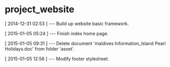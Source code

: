 project_website
===============

[ 2014-12-31 02:53 ] --- Build up website basic framework.

[ 2015-01-05 05:24 ] --- Finish index home page.

[ 2015-01-05 09:31 ] --- Delete document 'maldives Information_Island Pearl Holidays.doc' from folder 'asset'.

[ 2015-01-05 12:56 ] --- Modify footer stylesheet.
